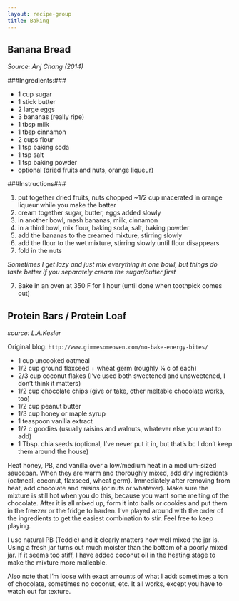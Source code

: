 ```yaml
---
layout: recipe-group
title: Baking
---
```


Banana Bread
------------
*Source: Anj Chang (2014)* 

###Ingredients:###
- 1 cup sugar
- 1 stick butter
- 2 large eggs
- 3 bananas (really ripe)
- 1 tbsp milk
- 1 tbsp cinnamon
- 2 cups flour
- 1 tsp baking soda
- 1 tsp salt
- 1 tsp baking powder
- optional (dried fruits and nuts, orange liqueur)

###Instructions###
1. put together dried fruits, nuts chopped ~1/2 cup macerated in orange liqueur while you make the batter
2. cream together sugar, butter, eggs added slowly
3. in another bowl, mash bananas, milk, cinnamon
3. in a third bowl, mix flour, baking soda, salt, baking powder
4. add the bananas to the creamed mixture, stirring slowly
5. add the flour to the wet mixture, stirring slowly until flour disappears
6. fold in the nuts

*Sometimes I get lazy and just mix everything in one bowl, but things do taste better if you separately cream the sugar/butter first*

7. Bake in an oven at 350 F for 1 hour (until done when toothpick comes out)


Protein Bars / Protein Loaf
---------------------------
*source: L.A.Kesler*

Original blog: 
`http://www.gimmesomeoven.com/no-bake-energy-bites/`

- 1 cup uncooked oatmeal
- 1/2 cup ground flaxseed + wheat germ (roughly ¼ c of each)
- 2/3 cup coconut flakes (I’ve used both sweetened and unsweetened, I don’t think it matters)
- 1/2 cup chocolate chips (give or take, other meltable chocolate works, too)
- 1/2 cup peanut butter
- 1/3 cup honey or maple syrup
- 1 teaspoon vanilla extract
- 1/2 c goodies (usually raisins and walnuts, whatever else you want to add)
- 1 Tbsp. chia seeds (optional, I’ve never put it in, but that’s bc I don’t keep them around the house)

Heat honey, PB, and vanilla over a low/medium heat in a medium-sized saucepan. When they are warm and thoroughly mixed, add dry ingredients (oatmeal, coconut, flaxseed, wheat germ). Immediately after removing from heat, add chocolate and raisins (or nuts or whatever). Make sure the mixture is still hot when you do this, because you want some melting of the chocolate. After it is all mixed up, form it into balls or cookies and put them in the freezer or the fridge to harden.
I’ve played around with the order of the ingredients to get the easiest combination to stir. Feel free to keep playing.

I use natural PB (Teddie) and it clearly matters how well mixed the jar is. Using a fresh jar turns out much moister than the bottom of a poorly mixed jar. If it seems too stiff, I have added coconut oil in the heating stage to make the mixture more malleable.

Also note that I’m loose with exact amounts of what I add: sometimes a ton of chocolate, sometimes no coconut, etc. It all works, except you have to watch out for texture.



